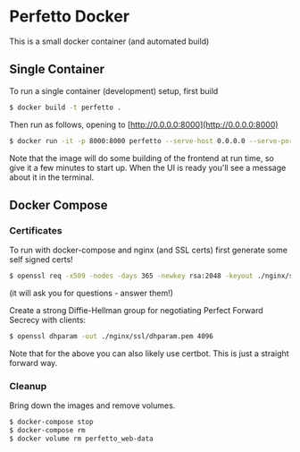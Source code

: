 # Perfetto Docker

This is a small docker container (and automated build)

## Single Container

To run a single container (development) setup, first build

```bash
$ docker build -t perfetto .
```

Then run as follows, opening to [http://0.0.0.0:8000](http://0.0.0.0:8000)

```bash
$ docker run -it -p 8000:8000 perfetto --serve-host 0.0.0.0 --serve-port 8000 --serve
```
Note that the image will do some building of the frontend at run time, so give it a few minutes
to start up. When the UI is ready you'll see a message about it in the terminal.

## Docker Compose

### Certificates

To run with docker-compose and nginx (and SSL certs) first generate some self signed certs!

```bash
$ openssl req -x509 -nodes -days 365 -newkey rsa:2048 -keyout ./nginx/ssl/nginx-selfsigned.key -out ./nginx/ssl/nginx-selfsigned.crt
```

(it will ask you for questions - answer them!)

Create a strong Diffie-Hellman group for negotiating Perfect Forward Secrecy with clients:

```bash
$ openssl dhparam -out ./nginx/ssl/dhparam.pem 4096
```

Note that for the above you can also likely use certbot. This is just a straight forward way.

### Cleanup

Bring down the images and remove volumes.

```bash
$ docker-compose stop
$ docker-compose rm
$ docker volume rm perfetto_web-data
```
